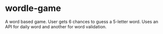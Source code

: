 # wordle-game
 A word based game. User gets 6 chances to guess a 5-letter word.
 Uses an API for daily word and another for word validation.
